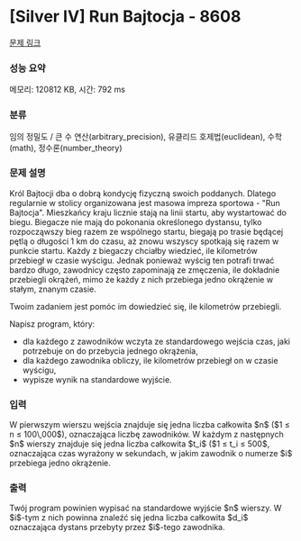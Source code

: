 # [Silver IV] Run Bajtocja - 8608 

[문제 링크](https://www.acmicpc.net/problem/8608) 

### 성능 요약

메모리: 120812 KB, 시간: 792 ms

### 분류

임의 정밀도 / 큰 수 연산(arbitrary_precision), 유클리드 호제법(euclidean), 수학(math), 정수론(number_theory)

### 문제 설명

<p>Król Bajtocji dba o dobrą kondycję fizyczną swoich poddanych. Dlatego regularnie w stolicy organizowana jest masowa impreza sportowa - "Run Bajtocja". Mieszkańcy kraju licznie stają na linii startu, aby wystartować do biegu. Biegacze nie mają do pokonania określonego dystansu, tylko rozpocząwszy bieg razem ze wspólnego startu, biegają po trasie będącej pętlą o długości 1 km do czasu, aż znowu wszyscy spotkają się razem w punkcie startu. Każdy z biegaczy chciałby wiedzieć, ile kilometrów przebiegł w czasie wyścigu. Jednak ponieważ wyścig ten potrafi trwać bardzo długo, zawodnicy często zapominają ze zmęczenia, ile dokładnie przebiegli okrążeń, mimo że każdy z nich przebiega jedno okrążenie w stałym, znanym czasie.</p>

<p>Twoim zadaniem jest pomóc im dowiedzieć się, ile kilometrów przebiegli.</p>

<p>Napisz program, który:</p>

<ul>
	<li>dla każdego z zawodników wczyta ze standardowego wejścia czas, jaki potrzebuje on do przebycia jednego okrążenia,</li>
	<li>dla każdego zawodnika obliczy, ile kilometrów przebiegł on w czasie wyścigu,</li>
	<li>wypisze wynik na standardowe wyjście.</li>
</ul>

### 입력 

 <p>W pierwszym wierszu wejścia znajduje się jedna liczba całkowita $n$ ($1 ≤ n ≤ 100\,000$), oznaczająca liczbę zawodników. W każdym z następnych $n$ wierszy znajduje się jedna liczba całkowita $t_i$ ($1 ≤ t_i ≤ 500$, oznaczająca czas wyrażony w sekundach, w jakim zawodnik o numerze $i$ przebiega jedno okrążenie.</p>

### 출력 

 <p>Twój program powinien wypisać na standardowe wyjście $n$ wierszy. W $i$-tym z nich powinna znaleźć się jedna liczba całkowita $d_i$ oznaczająca dystans przebyty przez $i$-tego zawodnika.</p>

